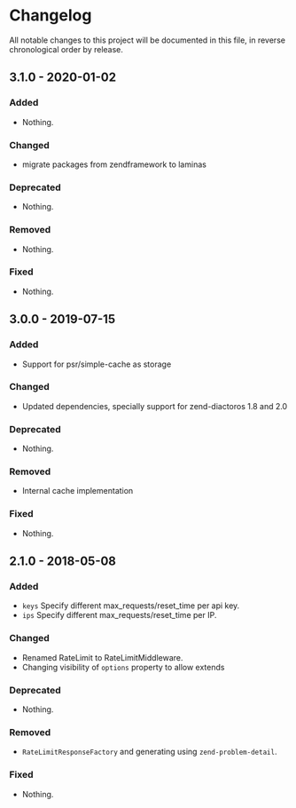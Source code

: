 # Changelog

All notable changes to this project will be documented in this file, in reverse chronological order by release.

## 3.1.0 - 2020-01-02

### Added

- Nothing.

### Changed

- migrate packages from zendframework to laminas

### Deprecated

- Nothing.

### Removed

- Nothing.

### Fixed

- Nothing.

## 3.0.0 - 2019-07-15

### Added

- Support for psr/simple-cache as storage

### Changed

- Updated dependencies, specially support for zend-diactoros 1.8 and 2.0

### Deprecated

- Nothing.

### Removed

- Internal cache implementation

### Fixed

- Nothing.

## 2.1.0 - 2018-05-08

### Added

- `keys` Specify different max_requests/reset_time per api key.
- `ips` Specify different max_requests/reset_time per IP.

### Changed

- Renamed RateLimit to RateLimitMiddleware.
- Changing visibility of `options` property to allow extends

### Deprecated

- Nothing.

### Removed

- `RateLimitResponseFactory` and generating using `zend-problem-detail`.

### Fixed

- Nothing.
